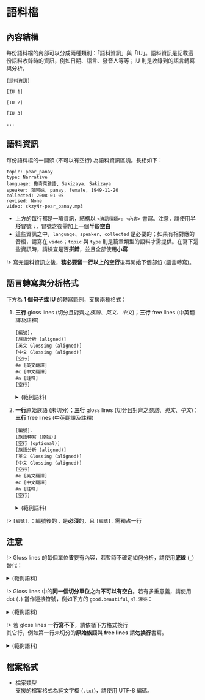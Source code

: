 語料檔
============

## 內容結構

每份語料檔的內部可以分成兩種類別：「語料資訊」與「IU」。語料資訊是記載這份語料收錄時的資訊，例如日期、語言、發音人等等；IU 則是收錄到的語言轉寫與分析。

```
[語料資訊]

[IU 1]

[IU 2]

[IU 3]

...
```

## 語料資訊

每份語料檔的一開頭 (不可以有空行) 為語料資訊區塊。長相如下：

```
topic: pear_panay
type: Narrative
language: 撒奇萊雅語, Sakizaya, Sakizaya
speaker: 葉阿妹, panay, female, 1949-11-20
collected: 2008-01-05
revised: None
video: skzyNr-pear_panay.mp3
```

- 上方的每行都是一項資訊，結構以 `<資訊種類>: <內容>` 書寫。注意，請使用**半形**冒號 `:`，冒號之後需加上一個**半形空白**
- 這些資訊之中，`language`、`speaker`、`collected` 是必要的；如果有相對應的音檔，請寫在 `video`；`topic` 與 `type` 則是篇章類型的語料才需提供。在寫下這些資訊時，請檢查是否**拼錯**，並且全部使用**小寫**

!> 寫完語料資訊之後，**務必要留一行以上的空行**後再開始下個部份 (語言轉寫)。


## 語言轉寫與分析格式

下方為 **1 個句子或 IU** 的轉寫範例，支援兩種格式：

1. **三行** gloss lines (切分且對齊之*族語*、*英文*、*中文*)；**三行** free lines (中英翻譯及註釋)

    ```
    [編號].
    [族語分析 (aligned)]
    [英文 Glossing (aligned)]
    [中文 Glossing (aligned)]
    [空行]
    #e [英文翻譯]
    #c [中文翻譯]
    #n [註釋]
    [空行]
    ```

	<details>
	<summary>(範例語料)</summary>

	```
	2.
	si-pa-quwas=mu           i      yaya
	CF-VBL-song=1SG.GEN      NOM    mother
	參焦-動化-歌=1SG.屬格      名詞    媽媽
	
	#e I sing for mom.
	#c 我唱歌給媽媽聽。
	#n i 可以省略。
	```

	</details>


2. **一行**原始族語 (未切分)；**三行** gloss lines (切分且對齊之*族語*、*英文*、*中文*)；**三行** free lines (中英翻譯及註釋)

    ```
    [編號].
    [族語轉寫 (原始)]
    [空行 (optional)]
    [族語分析 (aligned)]
    [英文 Glossing (aligned)]
    [中文 Glossing (aligned)]
    [空行]
    #e [英文翻譯]
    #c [中文翻譯]
    #n [註釋]
    [空行]
    ```

	<details>
	<summary>(範例語料)</summary>

	```
	2.
	sipaquwasmu i yaya

	si-pa-quwas=mu           i      yaya
	CF-VBL-song=1SG.GEN      NOM    mother
	參焦-動化-歌=1SG.屬格      名詞    媽媽
	
	#e I sing for mom.
	#c 我唱歌給媽媽聽。
	#n i 可以省略。
    ```

	</details>

!> `[編號].`：編號後的 **`.`** 是**必須**的，且 `[編號].` 需獨占一行


## 注意

!> Gloss lines 的每個單位**皆**要有內容，若暫時不確定如何分析，請使用**底線** (`_`) 替代：

<details>
<summary>(範例語料)</summary>

```
si-pa-quwas=mu     i     yaya
CF-VBL-song=_      NOM   mother
參焦-動化-歌=_      名詞   媽媽
```

</details>



!>  Gloss lines 中的**同一個切分單位**之內**不可以有空白**。若有多重意義，請使用 dot (`.`) 當作連接符號，例如下方的 `good.beautiful`, `好.漂亮`：

<details>
<summary>(範例語料)</summary>

```
mathariri       kay     akaneane
good.beautiful  this    food
好.漂亮          這      食物
```

</details>


!> 若 gloss lines **一行寫不下**，請依循下方格式換行  
   其它行，例如第一行未切分的**原始族語**與 **free lines** 請**勿換行**書寫。

<details>
<summary>(範例語料)</summary>

```
[族語分析]
[英文 Glossing]
[中文 Glossing]
[空行 (Optional)]
[族語分析 (接續，第二行)]
[英文 Glossing (接續，第二行)]
[中文 Glossing (接續，第二行)]
[空行 (Optional)]
[族語分析 (接續，第三行，如果還有)]
[英文 Glossing (接續，第三行，如果還有)]
[中文 Glossing (接續，第三行，如果還有)]

15.
kay lasitu nguavavaeva mucucubungu kilrumay ki sinsilini

kay   la-situ       ngu-a-va-vaeva   mu-cucubungu  ki-lrumay
this  PL-student    ngu-RLS-RED-one  go-front      PASS-hit
這    複數-學生       ngu-實現-重疊-一  去-前面        被-打

ki   sinsi-lini
OBL  teacher-3PL.GEN
斜格  老師-他們的

#e The students went to the front one by one to be hit by their teacher.
#c 這些學生一個個到前面被他們的老師打
```

</details>


## 檔案格式

- 檔案類型  
支援的檔案格式為純文字檔 (`.txt`)，請使用 UTF-8 編碼。
